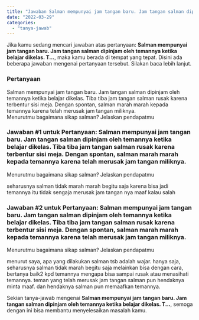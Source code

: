 ```yaml
---
title: "Jawaban Salman mempunyai jam tangan baru. Jam tangan salman dipinjam oleh temannya ketika belajar dikelas. T..."
date: "2022-03-29"
categories: 
  - "tanya-jawab"
---
```


Jika kamu sedang mencari jawaban atas pertanyaan: **Salman mempunyai jam tangan baru. Jam tangan salman dipinjam oleh temannya ketika belajar dikelas. T...**, maka kamu berada di tempat yang tepat. Disini ada beberapa jawaban mengenai pertanyaan tersebut. Silakan baca lebih lanjut.

### Pertanyaan

Salman mempunyai jam tangan baru. Jam tangan salman dipinjam oleh temannya ketika belajar dikelas. Tiba tiba jam tangan salman rusak karena terbentur sisi meja. Dengan spontan, salman marah marah kepada temannya karena telah merusak jam tangan miliknya.  
Menurutmu bagaimana sikap salman? Jelaskan pendapatmu

### Jawaban #1 untuk Pertanyaan: Salman mempunyai jam tangan baru. Jam tangan salman dipinjam oleh temannya ketika belajar dikelas. Tiba tiba jam tangan salman rusak karena terbentur sisi meja. Dengan spontan, salman marah marah kepada temannya karena telah merusak jam tangan miliknya.  
Menurutmu bagaimana sikap salman? Jelaskan pendapatmu

seharusnya salman tidak marah marah begitu saja karena bisa jadi temannya itu tidak sengaja merusak jam tangan nya maaf kalau salah

### Jawaban #2 untuk Pertanyaan: Salman mempunyai jam tangan baru. Jam tangan salman dipinjam oleh temannya ketika belajar dikelas. Tiba tiba jam tangan salman rusak karena terbentur sisi meja. Dengan spontan, salman marah marah kepada temannya karena telah merusak jam tangan miliknya.  
Menurutmu bagaimana sikap salman? Jelaskan pendapatmu

menurut saya, apa yang dilakukan salman tsb adalah wajar. hanya saja, seharusnya salman tidak marah begitu saja melainkan bisa dengan cara, bertanya baik2 kpd temannya mengapa bisa sampai rusak atau menasihati temannya. teman yang telah merusak jam tangan salman pun hendaknya minta maaf. dan hendaknya salman pun memaafkan temannya.

Sekian tanya-jawab mengenai **Salman mempunyai jam tangan baru. Jam tangan salman dipinjam oleh temannya ketika belajar dikelas. T...**, semoga dengan ini bisa membantu menyelesaikan masalah kamu.
